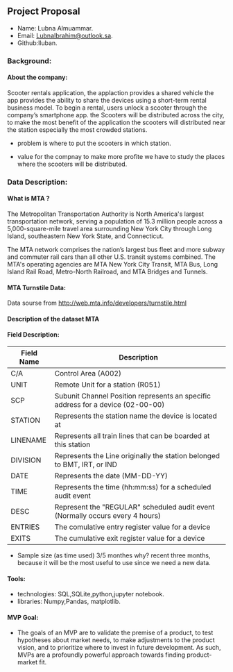 ## Project Proposal 



 * Name: Lubna Almuammar.
 * Email: LubnaIbrahim@outlook.sa.
 * Github:lluban.

### Background:

#### About the company:	
Scooter  rentals application, the applaction provides a
shared vehicle the app provides the ability to share the devices
using a short-term rental business model.  To begin a rental,
users unlock a scooter through the company’s smartphone app. the Scooters will be distributed across the city, to make the most benefit of the application the scooters will distributed near the station especially the most crowded stations.

- problem is where to put the scooters in which station.

- value for the compnay to make more profite we have to study the places where the scooters will be distributed.

### Data Description:

#### What is MTA ?
The Metropolitan Transportation Authority is North America's largest transportation network, serving a population of 15.3 million people across a 5,000-square-mile travel area surrounding New York City through Long Island, southeastern New York State, and Connecticut.

The MTA network comprises the nation’s largest bus fleet and more subway and commuter rail cars than all other U.S. transit systems combined. The MTA's operating agencies are MTA New York City Transit, MTA Bus, Long Island Rail Road, Metro-North Railroad, and MTA Bridges and Tunnels.

#### MTA Turnstile Data:
Data sourse from http://web.mta.info/developers/turnstile.html

#### Description of the dataset MTA


#### Field Description:

| Field Name | Description                                                                     |
|------------|---------------------------------------------------------------------------------|
| C/A        | Control Area (A002)                                                             |
| UNIT       | Remote Unit for a station (R051)                                                |
| SCP        | Subunit Channel Position represents an specific address for a device (02-00-00) |
| STATION    | Represents the station name the device is located at                            |
| LINENAME   | Represents all train lines that can be boarded at this station                  |
| DIVISION   | Represents the Line originally the station belonged to BMT, IRT, or IND         |
| DATE       | Represents the date (MM-DD-YY)                                                  |
| TIME       | Represents the time (hh:mm:ss) for a scheduled audit event                      |
| DESC       | Represent the "REGULAR" scheduled audit event (Normally occurs every 4 hours)   |
| ENTRIES    | The comulative entry register value for a device                                |
| EXITS      | The cumulative exit register value for a device                                 |

 - Sample size (as time used) 3/5 monthes why?
recent three months, because it will be the most useful to use since we need a new data.
 


#### Tools:
* technologies: SQL,SQLite,python,jupyter notebook.
* libraries: Numpy,Pandas, matplotlib.

#### MVP Goal:
* The goals of an MVP are to validate the premise of a product, to test hypotheses about market needs, to make adjustments to the product vision, and to prioritize where to invest in future development. As such, MVPs are a profoundly powerful approach towards finding product-market fit.
